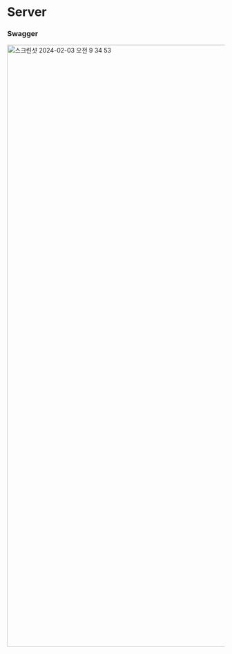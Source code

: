 # Server

<!--
### Architecture
<img width="2580" alt="BUCL Architecture (4)" src="https://github.com/eternal-tales/server/assets/59727077/07d497ec-20a1-4229-94a2-cb6e98838911">
-->

### Swagger
<img width="1392" alt="스크린샷 2024-02-03 오전 9 34 53" src="https://github.com/eternal-tales/server/assets/59727077/64c1d8b1-0226-44be-a7a2-b0bce8686193">
